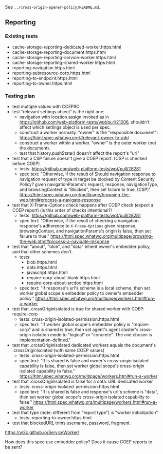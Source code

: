See `../cross-origin-opener-policy/README.md`.

## Reporting

### Existing tests ###

- cache-storage-reporting-dedicated-worker.https.html
- cache-storage-reporting-document.https.html
- cache-storage-reporting-service-worker.https.html
- cache-storage-reporting-shared-worker.https.html
- reporting-navigation.https.html
- reporting-subresource-corp.https.html
- reporting-to-endpoint.https.html
- reporting-to-owner.https.html

### Testing plan ###

- test multiple values with COEPRO
- test "relevant settings object" is the right one:
  - navigation with location.assign invoked as in https://github.com/web-platform-tests/wpt/pull/21206, shouldn't affect which settings object is used per spec.
  - construct a worker normally. "owner" is the "responsible document": https://html.spec.whatwg.org/#relevant-owner-to-add
  - construct a worker within a worker. "owner" is the outer worker (not the document).
  - test that history.pushState() doesn't affect the report's "url"
- test that a CSP failure doesn't give a COEP report. (CSP is checked before COEP)
  - tests: https://github.com/web-platform-tests/wpt/pull/28281
  - spec text: "Otherwise, if the result of Should navigation response to navigation request of type in target be blocked by Content Security Policy? given navigationParams's request, response, navigationType, and browsingContext is "Blocked", then set failure to true. [CSP]"
  https://html.spec.whatwg.org/multipage/browsing-the-web.html#process-a-navigate-response
- test that X-Frame-Options check happens after COEP check (expect a COEP report) (is this order of checks intentional?)
  - tests: https://github.com/web-platform-tests/wpt/pull/28281
  - spec text: "Otherwise, if the result of checking a navigation response's adherence to `X-Frame-Options` given response, browsingContext, and navigationParams's origin is false, then set failure to true."
  https://html.spec.whatwg.org/multipage/browsing-the-web.html#process-a-navigate-response
- test that "about", "blob", and "data" inherit owner's embedder policy, and that other schemes don't.
  - tests:
    - blob.https.html
    - data.https.html
    - javascript.https.html
    - require-corp-about-blank.https.html
    - require-corp-about-srcdoc.https.html
  - spec text: "If response's url's scheme is a local scheme, then set worker global scope's embedder policy to owner's embedder policy."
  https://html.spec.whatwg.org/multipage/workers.html#run-a-worker
- test that .crossOriginIsolated is true for shared worker with COEP: require-corp
  - tests: cross-origin-isolated-permission.https.html
  - spec text: "If worker global scope's embedder policy is "require-corp" and is shared is true, then set agent's agent cluster's cross-origin isolation mode to "logical" or "concrete". The one chosen is implementation-defined."
- test that .crossOriginIsolated dedicated workers equals the document's .crossOriginIsolated (with same COEP values)
  - tests: cross-origin-isolated-permission.https.html
  - spec text: "If is shared is false and owner's cross-origin isolated capability is false, then set worker global scope's cross-origin isolated capability to false."
  https://html.spec.whatwg.org/multipage/workers.html#run-a-worker
- test that .crossOriginIsolated is false for a data: URL dedicated worker
  - tests: cross-origin-isolated-permission.https.html
  - spec text: "If is shared is false and response's url's scheme is "data", then set worker global scope's cross-origin isolated capability to false."
  https://html.spec.whatwg.org/multipage/workers.html#run-a-worker
- test that type (note: different from "report type") is "worker initialization"
  - tests: reporting-to-owner.https.html
- test that blockedURL trims username, password, fragment.


https://w3c.github.io/ServiceWorker/

How does this spec use embedder policy? Does it cause COEP reports to be sent?
